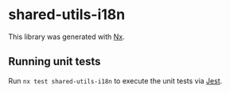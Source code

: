 # shared-utils-i18n

This library was generated with [Nx](https://nx.dev).

## Running unit tests

Run `nx test shared-utils-i18n` to execute the unit tests via [Jest](https://jestjs.io).
